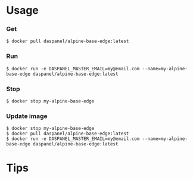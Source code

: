
# Usage


### Get
```shell
$ docker pull daspanel/alpine-base-edge:latest
```

### Run
```shell
$ docker run -e DASPANEL_MASTER_EMAIL=my@email.com --name=my-alpine-base-edge daspanel/alpine-base-edge:latest
```

### Stop
```shell
$ docker stop my-alpine-base-edge
```

### Update image
```shell
$ docker stop my-alpine-base-edge
$ docker pull daspanel/alpine-base-edge:latest
$ docker run -e DASPANEL_MASTER_EMAIL=my@email.com --name=my-alpine-base-edge daspanel/alpine-base-edge:latest
```

# Tips
